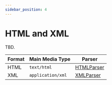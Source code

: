 ```yaml
---
sidebar_position: 4
---
```


# HTML and XML

TBD.

Format | Main Media Type   | Parser
-------|-------------------|-------------
HTML   | `text/html`       | [HTMLParser]
XML    | `application/xml` | [XMLParser]

[HTMLParser]: ../api/classes/divine_uri_x4e_parser.HTMLParser.md
[XMLParser]:  ../api/classes/divine_uri_x4e_parser.XMLParser.md
